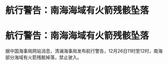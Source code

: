# 航行警告：南海海域有火箭残骸坠落

# 航行警告：南海海域有火箭残骸坠落

据中国海事局网站消息，清澜海事局发布航行警告，12月26日11时至12时，南海部分海域有火箭残骸掉落，禁止驶入。 ​​​

